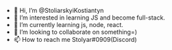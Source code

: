 - 👋 Hi, I’m @StoliarskyiKostiantyn
- 👀 I’m interested in learning JS and become full-stack.
- 🌱 I’m currently learning js, node, react.
- 💞️ I’m looking to collaborate on something=)
- 📫 How to reach me Stolyar#0909(Discord) 

<!---
StoliarskyiKostiantyn/StoliarskyiKostiantyn is a ✨ special ✨ repository because its `README.md` (this file) appears on your GitHub profile.
You can click the Preview link to take a look at your changes.
--->
